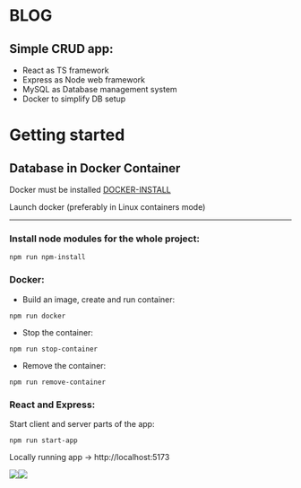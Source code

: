# BLOG

## Simple CRUD app: 

- React as TS framework 
- Express as Node web framework
- MySQL as Database management system 
- Docker to simplify DB setup

# Getting started

## Database in Docker Container

Docker must be installed [DOCKER-INSTALL](https://docs.docker.com/engine/install/)

Launch docker (preferably in Linux containers mode)

---


### **Install node modules for the whole project:**
```
npm run npm-install
```
### **Docker:**
- Build an image, create and run container:
```
npm run docker
```
- Stop the container:
```
npm run stop-container
```
- Remove the container:
```
npm run remove-container
```
### **React and Express:**
Start client and server parts of the app:
```
npm run start-app
```

Locally running app -> http://localhost:5173

<div><img src="https://github.com/nick-r-o-s-e/MySQL-React-BLOG/blob/main/assets/MySQL-BLOG-Preview-desktop.gif"  width="max-content" /><img src="https://github.com/nick-r-o-s-e/MySQL-React-BLOG/blob/main/assets/MySQL-BLOG-Preview-desktop.gif"  width="max-content" /></div>